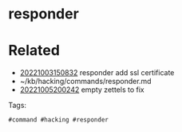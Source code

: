 # responder

# Related

- [20221003150832](/zet/20221003150832/README.md) responder add ssl certificate
- ~/kb/hacking/commands/responder.md
- [20221005200242](/zet/20221005200242/README.md) empty zettels to fix

Tags:

    #command #hacking #responder 
